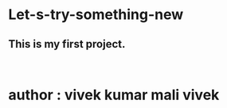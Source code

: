 # Let-s-try-something-new
<h2>This is my first project.</h2>
<br>
<h1> author : vivek kumar mali vivek</h1>
